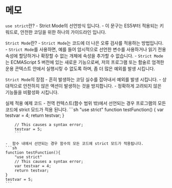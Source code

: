 # 메모

`use strict`란?
    - Strict Mode의 선언방식 입니다.
    - 이 문구는 ES5부터 적용되는 키워드로, 안전한 코딩을 위한 하나의 가이드라인 입니다.

`Strict Mode`란?
    - `Strict Mode`는 코드에 더 나은 오류 검사를 적용하는 방법입니다.
    - `Strict Mode`를 사용하면, 예를 들어 암시적으로 선언한 변수를 사용하거나 읽기 전용 속성에 할당하거나 확장할 수 없는 개체에 속성을 추가할 수 없습니다.
    - `Strict Mode`는 ECMAScript 5 버전에 있는 새로운 기능으로써, 저의 프로그램 또는 함술르 엄격한 운용 콘텍스트 안에서 실행시킿 수 없도록 하며, 좀 더 많은 예외를 발생 시킵니다.

`Strict Mode`의 장점
    - 흔히 발생하는 코딩 실수를 잡아내서 예외를 발생 시킵니다.
    - 상대적으로 안전하지 않은 액션이 발생하는 것을 방지합니다.
    - 정확하게 고려되지 않은 기능들을 비활성화 시킵니다.

실제 적용 예제 코드
    - 전역 컨텍스트(함수 범위 밖)에서 선언되는 경우 프로그램의 모든 코드에 strict 모드가 적용 된니다.
        ```sh
        "use strict"
        function testFunction() {
            var testvar = 4;
            return testvar;
        }

        // This causes a syntax error;
        testvar = 5;
        ```

    -  함수 내에서 선언되는 경우 함수의 모든 코드에 strict 모드가 적용됩니다.
    ```sh
    function testFunction(){
        "use strict"
        // This causes a syntax error;
        var testvar = 4;
        return testvar;
    }
    testvar = 5;
    ```